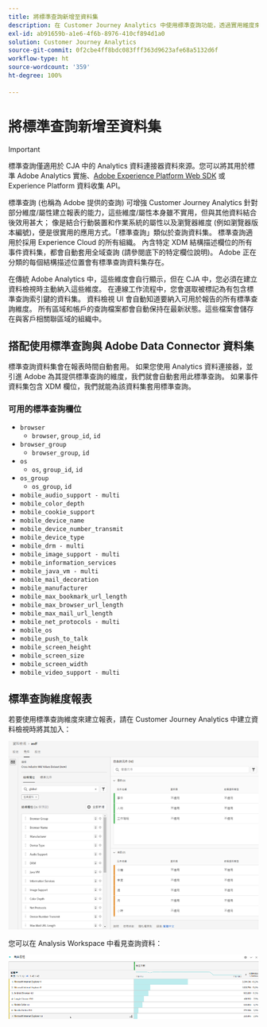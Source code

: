 ```yaml
---
title: 將標準查詢新增至資料集
description: 在 Customer Journey Analytics 中使用標準查詢功能，透過實用維度來增強報表。
exl-id: ab91659b-a1e6-4f6b-8976-410cf894d1a0
solution: Customer Journey Analytics
source-git-commit: 0f2cbe4ff8bdc083fff363d9623afe68a5132d6f
workflow-type: ht
source-wordcount: '359'
ht-degree: 100%

---
```


# 將標準查詢新增至資料集

>[!IMPORTANT]
>標準查詢僅適用於 CJA 中的 Analytics 資料連接器資料來源。您可以將其用於標準 Adobe Analytics 實施、[Adobe Experience Platform Web SDK](https://experienceleague.adobe.com/docs/experience-platform/edge/home.html) 或 Experience Platform 資料收集 API。

標準查詢 (也稱為 Adobe 提供的查詢) 可增強 Customer Journey Analytics 針對部分維度/屬性建立報表的能力，這些維度/屬性本身雖不實用，但與其他資料結合後效用甚大； 像是結合行動裝置和作業系統的屬性以及瀏覽器維度 (例如瀏覽器版本編號)，便是很實用的應用方式。「標準查詢」類似於查詢資料集。 標準查詢適用於採用 Experience Cloud 的所有組織。 內含特定 XDM 結構描述欄位的所有事件資料集，都會自動套用全域查詢 (請參閱底下的特定欄位說明)。 Adobe 正在分類的每個結構描述位置會有標準查詢資料集存在。

在傳統 Adobe Analytics 中，這些維度會自行顯示，但在 CJA 中，您必須在建立資料檢視時主動納入這些維度。 在連線工作流程中，您會選取被標記為有包含標準查詢索引鍵的資料集。 資料檢視 UI 會自動知道要納入可用於報告的所有標準查詢維度。 所有區域和帳戶的查詢檔案都會自動保持在最新狀態。這些檔案會儲存在與客戶相關聯區域的組織中。

## 搭配使用標準查詢與 Adobe Data Connector 資料集

標準查詢資料集會在報表時間自動套用。 如果您使用 Analytics 資料連接器，並引進 Adobe 為其提供標準查詢的維度，我們就會自動套用此標準查詢。 如果事件資料集包含 XDM 欄位，我們就能為該資料集套用標準查詢。

<!--
### Specific IDs that need to be populated

The following IDs need to be populated in the specific XDM mixins for this functionality to work:

* Environment Details Mixin – device/typeID value populated - Must match Device Atlas IDs and will populate device data.
* Adobe Analytics ExperienceEvent Template Mixin or Adobe Analytics ExperienceEvent Full Extension Mixin with analytics/environment/browserIDStr and analytics/environment/operatingSystemIDStr. Both must match the Adobe IDs and  populate browser and OS data, respectively.

You need these mixins with the three IDs populated (device/typeID, environment/browserIDStr, and environment/operatingSystemIDStr). The lookup dimensions will then be pulled automatically by CJA and will be available in the Data View.

The catch here is that they can only populate those IDs today if they have a direct relationship with Device Atlas. They are Device Atlas IDs, and they provide an API to allow a customer to look them up. This is a significant hurdle, and we may just want to take the reference to this capability out of the product documentation until we have a productized way to expose the Device Atlas ID lookup functionality.
-->

### 可用的標準查詢欄位

* `browser`
   * `browser`, `group_id`, `id`
* `browser_group`
   * `browser_group`, `id`
* `os`
   * `os`, `group_id`, `id`
* `os_group`
   * `os_group`, `id`
* `mobile_audio_support - multi`
* `mobile_color_depth`
* `mobile_cookie_support`
* `mobile_device_name`
* `mobile_device_number_transmit`
* `mobile_device_type`
* `mobile_drm - multi`
* `mobile_image_support - multi`
* `mobile_information_services`
* `mobile_java_vm - multi`
* `mobile_mail_decoration`
* `mobile_manufacturer`
* `mobile_max_bookmark_url_length`
* `mobile_max_browser_url_length`
* `mobile_max_mail_url_length`
* `mobile_net_protocols - multi`
* `mobile_os`
* `mobile_push_to_talk`
* `mobile_screen_height`
* `mobile_screen_size`
* `mobile_screen_width`
* `mobile_video_support - multi`

## 標準查詢維度報表

若要使用標準查詢維度來建立報表，請在 Customer Journey Analytics 中建立資料檢視時將其加入：

![](assets/global-lookup.png)

您可以在 Analysis Workspace 中看見查詢資料：

![](assets/gl-reporting.png)
